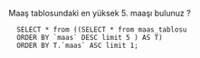 Maaş tablosundaki en yüksek 5. maaşı bulunuz ?

```
  SELECT * from ((SELECT * from maas_tablosu 
  ORDER BY `maas` DESC limit 5 ) AS T) 
  ORDER BY T.`maas` ASC limit 1;
```
